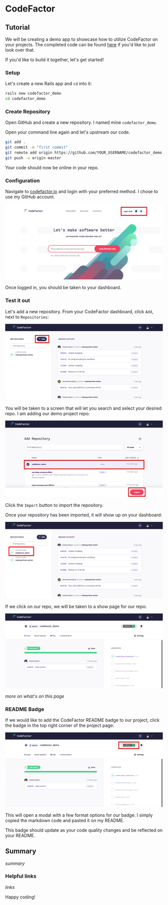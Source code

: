 # CodeFactor

## Tutorial

We will be creating a demo app to showcase how to utilize CodeFactor on your projects. The completed code can be found [here](https://github.com/andrewmcodes/codefactor_demo) if you'd like to just look over that.

If you'd like to build it together, let's get started!

### Setup

Let's create a new Rails app and `cd` into it:

```sh
rails new codefactor_demo
cd codefactor_demo
```

### Create Repository

Open GitHub and create a new repository. I named mine `codefactor_demo`.

Open your command line again and let's upstream our code.

```sh
git add .
git commit -m "first commit"
git remote add origin https://github.com/YOUR_USERNAME/codefactor_demo.git
git push -u origin master
```

Your code should now be online in your repo.

### Configuration

Navigate to [codefactor.io](codefactor.io) and login with your preferred method. I chose to use my GitHub account.

![codefactor_landing_page_1](images/codefactor_landing_page_1.jpg)

Once logged in, you should be taken to your dashboard.

### Test it out

Let's add a new repository. From your CodeFactor dashboard, click `Add`, next to `Repositories`:

![codefactor_dashboard_2](images/codefactor_dashboard_2.jpg)

You will be taken to a screen that will let you search and select your desired repo. I am adding our demo project repo:

![codefactor_add_repository_3](images/codefactor_add_repository_3.jpg)

Click the `Import` button to import the repository.

Once your repository has been imported, it will show up on your dashboard:

![codefactor_updated_dashboard_4](images/codefactor_updated_dashboard_4.jpg)

If we click on our repo, we will be taken to a show page for our repo:

![codefactor_project_page_5](images/codefactor_project_page_5.jpg)

_more on what's on this page_

### README Badge

If we would like to add the CodeFactor README badge to our project, click the badge in the top right corner of the project page:

![codefactor_badge_6](images/codefactor_badge_6.jpg)

This will open a modal with a few format options for our badge. I simply copied the markdown code and pasted it on my README.

This badge should update as your code quality changes and be reflected on your README.

## Summary

_summary_

### Helpful links

_links_

Happy coding!
